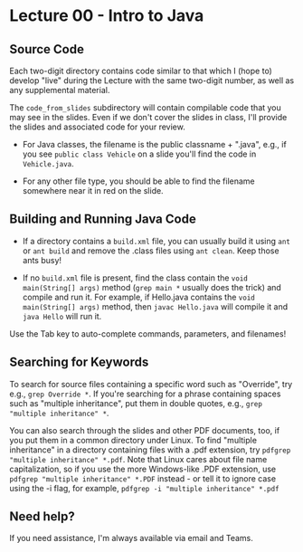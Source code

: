 Lecture 00 - Intro to Java
==========================

## Source Code

Each two-digit directory contains code similar to that which I (hope to) develop "live" during the Lecture with the same two-digit number, as well as any supplemental material.

The ``code_from_slides`` subdirectory will contain compilable code that you may see in the slides. Even if we don't cover the slides in class, I'll provide the slides and associated code for your review. 

* For Java classes, the filename is the public classname + ".java", e.g., if you see ``public class Vehicle`` on a slide you'll find the code in ``Vehicle.java``. 

* For any other file type, you should be able to find the filename somewhere near it in red on the slide.

## Building and Running Java Code

* If a directory contains a ``build.xml`` file, you can usually build it using ``ant`` or ``ant build`` and remove the .class files using ``ant clean``. Keep those ants busy!

* If no ``build.xml`` file is present, find the class contain the ``void main(String[] args)`` method (``grep main *`` usually does the trick) and compile and run it. For example, if Hello.java contains the ``void main(String[] args)`` method, then ``javac Hello.java`` will compile it and ``java Hello`` will run it. 

Use the Tab key to auto-complete commands, parameters, and filenames! 

## Searching for Keywords

To search for source files containing a specific word such as "Override", try e.g., ``grep Override *``. If you're searching for a phrase containing spaces such as "multiple inheritance", put them in double quotes, e.g., ``grep "multiple inheritance" *``.

You can also search through the slides and other PDF documents, too, if you put them in a common directory under Linux. To find "multiple inheritance" in a directory containing files with a .pdf extension, try ``pdfgrep "multiple inheritance" *.pdf``. Note that Linux cares about file name capitalization, so if you use the more Windows-like .PDF extension, use ``pdfgrep "multiple inheritance" *.PDF`` instead - or tell it to ignore case using the -i flag, for example, ``pdfgrep -i "multiple inheritance" *.pdf``

## Need help?

If you need assistance, I'm always available via email and Teams.
